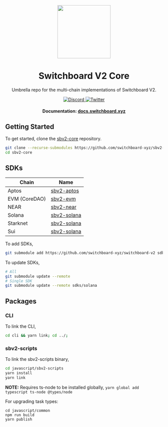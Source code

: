 <div align="center">
  <a href="#">
    <img height="170" src="https://github.com/switchboard-xyz/sbv2-core/raw/main/website/static/img/icons/switchboard/avatar.svg" />
  </a>

  <h1>Switchboard V2 Core</h1>

  <p>Umbrella repo for the multi-chain implementations of Switchboard V2.</p>

  <p>
    <a href="https://discord.gg/switchboardxyz">
      <img alt="Discord" src="https://img.shields.io/discord/841525135311634443?color=blueviolet&logo=discord&logoColor=white">
    </a>
    <a href="https://twitter.com/switchboardxyz">
      <img alt="Twitter" src="https://img.shields.io/twitter/follow/switchboardxyz?label=Follow+Switchboard" />
    </a>
  </p>

  <h4>
    <strong>Documentation: </strong><a href="https://docs.switchboard.xyz">docs.switchboard.xyz</a>
  </h4>
</div>

## Getting Started

To get started, clone the
[sbv2-core](https://github.com/switchboard-xyz/sbv2-core) repository.

```bash
git clone --recurse-submodules https://github.com/switchboard-xyz/sbv2-core.git
cd sbv2-core
```

## SDKs

| **Chain**     | **Name**                                                        |
| ------------- | --------------------------------------------------------------- |
| Aptos         | [sbv2-aptos](https://github.com/switchboard-xyz/sbv2-aptos)     |
| EVM (CoreDAO) | [sbv2-evm](https://github.com/switchboard-xyz/sbv2-evm)         |
| NEAR          | [sbv2-near](https://github.com/switchboard-xyz/sbv2-near)       |
| Solana        | [sbv2-solana](https://github.com/switchboard-xyz/sbv2-solana)   |
| Starknet      | [sbv2-solana](https://github.com/switchboard-xyz/sbv2-starknet) |
| Sui           | [sbv2-solana](https://github.com/switchboard-xyz/sbv2-sui)      |

To add SDKs,

```bash
git submodule add https://github.com/switchboard-xyz/switchboard-v2 sdks/solana
```

To update SDKs,

```bash
# All
git submodule update --remote
# Single SDK
git submodule update --remote sdks/solana
```

## Packages

### CLI

To link the CLI,

```bash
cd cli && yarn link; cd ../;
```

### sbv2-scripts

To link the sbv2-scripts binary,

```bash
cd javascript/sbv2-scripts
yarn install
yarn link
```

**NOTE:** Requires ts-node to be installed globally,
`yarn global add typescript ts-node @types/node`

For upgrading task types:

```
cd javascript/common
npm run build
yarn publish
```
